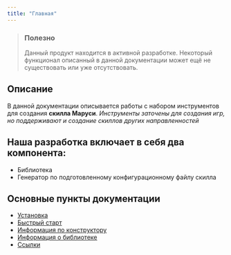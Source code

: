 ```yaml
---
title: "Главная"
---
```


> <h3>Полезно</h3>
> Данный продукт находится в активной разработке. Некоторый функционал описанный
> в данной документации может ещё не существовать или уже отсутствовать.

## Описание
В данной документации описывается работы с набором инструментов для создания **скилла Маруси**. 
*Инструменты заточены для создания игр, но поддерживают и создание скиллов других направленностей* 

## Наша разработка включает в себя два компонента:

- Библиотека
- Генератор по подготовленному конфигурационному файлу скилла

## Основные пункты документации
- [Установка](./install.md)
- [Быстрый старт](./manual.md)
- [Информация по конструктору](./gen_info.md)
- [Информация о библиотеке](./lib_info.md)
- [Ссылки](./links.md)

